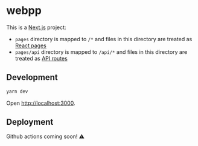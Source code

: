 # webpp

This is a [Next.js](https://nextjs.org/docs) project:
- `pages` directory is mapped to `/*` and files in this directory are treated as [React pages](https://nextjs.org/docs/basic-features/pages)
- `pages/api` directory is mapped to `/api/*` and files in this directory are treated as [API routes](https://nextjs.org/docs/api-routes/introduction)

## Development

```sh
yarn dev
```

Open <http://localhost:3000>.

## Deployment

Github actions coming soon! ⚠️